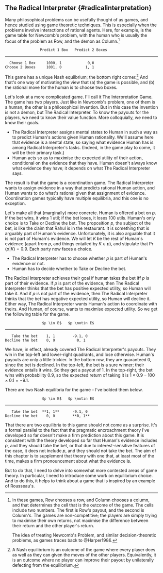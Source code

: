 ## The Radical Interpreter {#radicalinterpretation}

Many philosophical problems can be usefully thought of as games, and hence studied using game theoretic techniques. This is especially when the problems involve interactions of rational agents. Here, for example, is the game table for Newcomb's problem, with the human who is usually the focus of the problem as Row, and the demon as Column.[^GameExplain]

                    Predict 1 Box   Predict 2 Boxes
  ---------------- --------------- -----------------
      Choose 1 Box     1000, 1            0,0
    Choose 2 Boxes     1001, 0           1, 1

This game has a unique Nash equilbrium; the bottom right corner.[^NashDefn] And that's one way of motivating the view that (a) the game is possible, and (b) the rational move for the human is to choose two boxes.

Let's look at a more complicated game. I'll call it The Interpretation Game. The game has two players. Just like in Newcomb's problem, one of them is a human, the other is a philosophical invention. But in this case the invention is not a demon, but The Radical Interpreter. To know the payouts for the players, we need to know their value function. More colloquially, we need to know their goals.

-   The Radical Interpreter assigns mental states to Human in such a way as to predict Human's actions given Human rationality. We'll assume here that evidence is a mental state, so saying what evidence Human has is among Radical Interpreter's tasks. (Indeed, in the game play to come, it will be their primary task.)
-   Human acts so as to maximise the expected utility of their action, conditional on the evidence that they have. Human doesn't always know what evidence they have; it depends on what The Radical Interpreter says.

The result is that the game is a coordination game. The Radical Interpreter wants to assign evidence in a way that predicts rational Human action, and Human wants to do what's rational given that assignment of evidence. Coordination games typically have multiple equilibria, and this one is no exception.

Let's make all that (marginally) more concrete. Human is offered a bet on *p*. If the bet wins, it wins 1 util; if the bet loses, it loses 100 utils. Human's only choice is to Take or Decline the bet. The proposition *p*, the subject of the bet, is like the claim that Rahul is in the restaurant. It is something that is arguably part of Human's evidence. Unfortunately, it is also arguable that it is not part of Human's evidence. We will let $K$ be the rest of Human's evidence (apart from $p$, and things entailed by $K \cup p$), and stipulate that $\Pr(p | K) = 0.9$. Each party now faces a choice.

-   The Radical Interpreter has to choose whether *p* is part of Human's evidence or not.
-   Human has to decide whether to Take or Decline the bet.

The Radical Interpreter achieves their goal if human takes the bet iff *p* is part of their evidence. If *p* is part of the evidence, then The Radical Interpreter thinks that the bet has positive expected utility, so Human will take it. And if *p* is not part of the evidence, then The Radical Interpreter thinks that the bet has negative expected utility, so Human will decline it. Either way, The Radical Interpreter wants Human's action to coordinate with theirs. And Human, of course, wants to maximise expected utility. So we get the following table for the game.

                     $p \in E$   $p \notin E$
  ----------------- ----------- --------------
       Take the bet    1, 1        -9.1, 0
    Decline the bet    0, 0          0, 1

We have, in effect, already covered The Radical Interpreter's payouts. They win in the top-left and lower-right quadrants, and lose otherwise. Human's payouts are only a little trickier. In the bottom row, they are guaranteed 0, since the bet is declined. In the top-left, the bet is a sure winner; their evidence entails it wins. So they get a payout of 1. In the top-right, the bet wins with probability 0.9, so the expected return of taking it is $1 \times 0.9 - 100 \times 0.1 = -9.1$.

There are two Nash equilibria for the game - I've bolded them below.

                     $p \in E$   $p \notin E$
  ----------------- ----------- --------------
       Take the bet  **1, 1**      -9.1, 0
    Decline the bet    0, 0        **0, 1**

That there are two equilibria to this game should not come as a surprise. It's a formal parallel to the fact that the pragmatic encroachment theory I've developed so far doesn't make a firm prediction about this game. It is consistent with the theory developed so far that Human's evidence includes $p$, and they should take the bet, or that due to interest-sensitive features of the case, it does not include $p$, and they should not take the bet. The aim of this chapter is to supplement that theory with one that, at least most of the time, makes a firm pronouncement about what the evidence is.

But to do that, I need to delve into somewhat more contested areas of game theory. In particular, I need to introduce some work on equilibrium choice. And to do this, it helps to think about a game that is inspired by an example of Rousseau's.

[^GameExplain]: In these games, Row chooses a row, and Column chooses a column, and that determines the cell that is the outcome of the game. The cells include two numbers. The first is Row's payout, and the second is Column's. The games are non-competitive; the players are simply trying to maximise their own returns, not maximise the difference between their return and the other player's return.
    
    The idea of treating Newcomb's Problem, and similar decision-theoretic problems, as games traces back to @Harper1986.

[^NashDefn]: A Nash equilibrium is an outcome of the game where every player does as well as they can given the moves of the other players. Equivalently, it is an outcome where no player can improve their payout by unilaterally defecting from the equilibrium.
